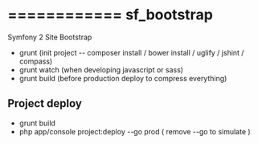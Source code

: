 ============
sf_bootstrap
============

Symfony 2 Site Bootstrap

- grunt (init project -- composer install / bower install / uglify / jshint / compass)
- grunt watch (when developing javascript or sass)
- grunt build (before production deploy to compress everything)

Project deploy
---------------

- grunt build
- php app/console project:deploy --go prod ( remove --go to simulate )
